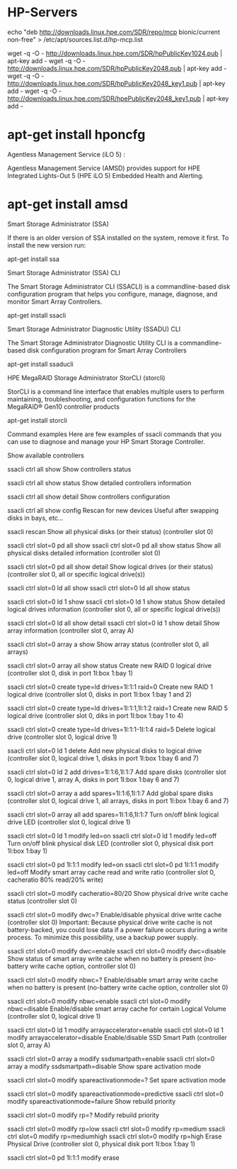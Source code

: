# HP-Servers

echo "deb http://downloads.linux.hpe.com/SDR/repo/mcp bionic/current non-free" > /etc/apt/sources.list.d/hp-mcp.list


wget -q -O - http://downloads.linux.hpe.com/SDR/hpPublicKey1024.pub | apt-key add -
wget -q -O - http://downloads.linux.hpe.com/SDR/hpPublicKey2048.pub | apt-key add -
wget -q -O - http://downloads.linux.hpe.com/SDR/hpPublicKey2048_key1.pub | apt-key add -
wget -q -O - http://downloads.linux.hpe.com/SDR/hpePublicKey2048_key1.pub | apt-key add -



# apt-get install hponcfg

Agentless Management Service (iLO 5) :

Agentless Management Service (AMSD) provides support for HPE Integrated Lights-Out 5 (HPE iLO 5) Embedded Health and Alerting.

# apt-get install amsd

Smart Storage Administrator (SSA)

If there is an older version of SSA  installed on the system, remove it first. To install the new version run:

apt-get install ssa

Smart Storage Administrator (SSA) CLI 

The Smart Storage Administrator CLI (SSACLI) is a commandline-based disk configuration program that helps you configure, manage, diagnose, and monitor Smart Array Controllers.

apt-get install ssacli

Smart Storage Administrator Diagnostic Utility (SSADU) CLI

The Smart Storage Administrator Diagnostic Utility CLI is a commandline-based disk configuration program for Smart Array Controllers

apt-get install ssaducli 

HPE MegaRAID Storage Administrator StorCLI (storcli)

StorCLI is a command line interface that enables multiple users to perform maintaining, troubleshooting, and configuration functions for the MegaRAID® Gen10 controller products

apt-get install storcli




Command examples
Here are few examples of ssacli commands that you can use to diagnose and manage your HP Smart Storage Controller.

Show available controllers

ssacli ctrl all show
Show controllers status

ssacli ctrl all show status
Show detailed controllers information

ssacli ctrl all show detail
Show controllers configuration

ssacli ctrl all show config
Rescan for new devices Useful after swapping disks in bays, etc...

ssacli rescan
Show all physical disks (or their status) (controller slot 0)

ssacli ctrl slot=0 pd all show
ssacli ctrl slot=0 pd all show status
Show all physical disks detailed information (controller slot 0)

ssacli ctrl slot=0 pd all show detail
Show logical drives (or their status) (controller slot 0, all or specific logical drive(s))

ssacli ctrl slot=0 ld all show
ssacli ctrl slot=0 ld all show status

ssacli ctrl slot=0 ld 1 show
ssacli ctrl slot=0 ld 1 show status
Show detailed logical drives information (controller slot 0, all or specific logical drive(s))

ssacli ctrl slot=0 ld all show detail
ssacli ctrl slot=0 ld 1 show detail
Show array information (controller slot 0, array A)

ssacli ctrl slot=0 array a show
Show array status (controller slot 0, all arrays)

ssacli ctrl slot=0 array all show status
Create new RAID 0 logical drive (controller slot 0, disk in port 1I:box 1:bay 1)

ssacli ctrl slot=0 create type=ld drives=1I:1:1 raid=0
Create new RAID 1 logical drive (controller slot 0, disks in port 1I:box 1:bay 1 and 2)

ssacli ctrl slot=0 create type=ld drives=1I:1:1,1I:1:2 raid=1
Create new RAID 5 logical drive (controller slot 0, diks in port 1I:box 1:bay 1 to 4)

ssacli ctrl slot=0 create type=ld drives=1I:1:1-1I:1:4 raid=5
Delete logical drive (controller slot 0, logical drive 1)

ssacli ctrl slot=0 ld 1 delete
Add new physical disks to logical drive (controller slot 0, logical drive 1, disks in port 1I:box 1:bay 6 and 7)

ssacli ctrl slot=0 ld 2 add drives=1I:1:6,1I:1:7
Add spare disks (controller slot 0, logical drive 1, array A, disks in port 1I:box 1:bay 6 and 7)

ssacli ctrl slot=0 array a add spares=1I:1:6,1I:1:7
Add global spare disks (controller slot 0, logical drive 1, all arrays, disks in port 1I:box 1:bay 6 and 7)

ssacli ctrl slot=0 array all add spares=1I:1:6,1I:1:7
Turn on/off blink logical drive LED (controller slot 0, logical drive 1)

ssacli ctrl slot=0 ld 1 modify led=on
ssacli ctrl slot=0 ld 1 modify led=off
Turn on/off blink physical disk LED (controller slot 0, physical disk port 1I:box 1:bay 1)

ssacli ctrl slot=0 pd 1I:1:1 modify led=on
ssacli ctrl slot=0 pd 1I:1:1 modify led=off
Modify smart array cache read and write ratio (controller slot 0, cacheratio 80% read/20% write)

ssacli ctrl slot=0 modify cacheratio=80/20
Show physical drive write cache status (controller slot 0)

ssacli ctrl slot=0 modify dwc=?
Enable/disable physical drive write cache (controller slot 0) Important: Because physical drive write cache is not battery-backed, you could lose data if a power failure occurs during a write process. To minimize this possibility, use a backup power supply.

ssacli ctrl slot=0 modify dwc=enable
ssacli ctrl slot=0 modify dwc=disable
Show status of smart array write cache when no battery is present (no-battery write cache option, controller slot 0)

ssacli ctrl slot=0 modify nbwc=?
Enable/disable smart array write cache when no battery is present (no-battery write cache option, controller slot 0)

ssacli ctrl slot=0 modify nbwc=enable
ssacli ctrl slot=0 modify nbwc=disable
Enable/disable smart array cache for certain Logical Volume (controller slot 0, logical drive 1)

ssacli ctrl slot=0 ld 1 modify arrayaccelerator=enable
ssacli ctrl slot=0 ld 1 modify arrayaccelerator=disable
Enable/disable SSD Smart Path (controller slot 0, array A)

ssacli ctrl slot=0 array a modify ssdsmartpath=enable
ssacli ctrl slot=0 array a modify ssdsmartpath=disable
Show spare activation mode

ssacli ctrl slot=0 modify spareactivationmode=?
Set spare activation mode

ssacli ctrl slot=0 modify spareactivationmode=predictive
ssacli ctrl slot=0 modify spareactivationmode=failure
Show rebuild priority

ssacli ctrl slot=0 modify rp=?
Modify rebuild priority

ssacli ctrl slot=0 modify rp=low
ssacli ctrl slot=0 modify rp=medium
ssacli ctrl slot=0 modify rp=mediumhigh
ssacli ctrl slot=0 modify rp=high
Erase Physical Drive (controller slot 0, physical disk port 1I:box 1:bay 1)

ssacli ctrl slot=0 pd 1I:1:1 modify erase
